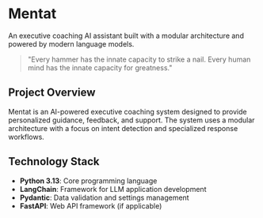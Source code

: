 # Mentat

An executive coaching AI assistant built with a modular architecture and powered by modern language models.

> "Every hammer has the innate capacity to strike a nail. Every human mind has the innate capacity for greatness."

## Project Overview

Mentat is an AI-powered executive coaching system designed to provide personalized guidance, feedback, and support. The system uses a modular architecture with a focus on intent detection and specialized response workflows.

## Technology Stack

- **Python 3.13**: Core programming language
- **LangChain**: Framework for LLM application development
- **Pydantic**: Data validation and settings management
- **FastAPI**: Web API framework (if applicable)